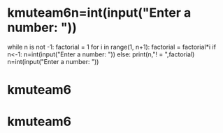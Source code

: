 # kmuteam6n=int(input("Enter a number: "))
while n is not -1:
    factorial = 1
    for i in range(1, n+1):
        factorial = factorial*i
    if n<-1:
        n=int(input("Enter a number: "))
    else:
        print(n,"! = ",factorial)
        n=int(input("Enter a number: "))
# kmuteam6
# kmuteam6

